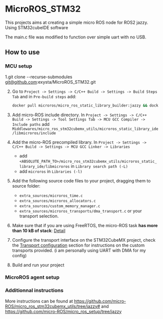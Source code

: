 # MicroROS_STM32
This projects aims at creating a simple micro ROS node for ROS2 jazzy. Using STM32cubeIDE software

The main.c file was modified to function over simple uart with no USB.

## How to use

### MCU setup
1.git clone --recurse-submodules git@github.com:exysta/MicroROS_STM32.git

2. Go to `Project -> Settings -> C/C++ Build -> Settings -> Build Steps Tab` and in `Pre-build steps` add:

   ```bash
   docker pull microros/micro_ros_static_library_builder:jazzy && docker run --rm -v ${workspace_loc:/${ProjName}}:/project --env MICROROS_LIBRARY_FOLDER=Middlewares/micro_ros_stm32cubemx_utils/microros_static_library_ide microros/micro_ros_static_library_builder:jazzy
   ```

3. Add micro-ROS include directory. In `Project -> Settings -> C/C++ Build -> Settings -> Tool Settings Tab -> MCU GCC Compiler -> Include paths` add `Middlewares/micro_ros_stm32cubemx_utils/microros_static_library_ide/libmicroros/include`
4. Add the micro-ROS precompiled library. In `Project -> Settings -> C/C++ Build -> Settings -> MCU GCC Linker -> Libraries`
      - add `<ABSOLUTE_PATH_TO>/micro_ros_stm32cubemx_utils/microros_static_library_ide/libmicroros` in `Library search path (-L)`
      - add `microros` in `Libraries (-l)`
5. Add the following source code files to your project, dragging them to source folder:
      - `extra_sources/microros_time.c`
      - `extra_sources/microros_allocators.c`
      - `extra_sources/custom_memory_manager.c`
      - `extra_sources/microros_transports/dma_transport.c` or your transport selection.
6. Make sure that if you are using FreeRTOS, the micro-ROS task **has more than 10 kB of stack**: [Detail](.images/Set_freertos_stack.jpg)
7. Configure the transport interface on the STM32CubeMX project, check the [Transport configuration](#Transport-configuration) section for instructions on the custom transports provided. (i am personally using UART with DMA for my config)
8. Build and run your project

### MicroROS agent setup

### Additionnal instructions
More instructions can  be found at https://github.com/micro-ROS/micro_ros_stm32cubemx_utils/tree/jazzy# and https://github.com/micro-ROS/micro_ros_setup/tree/jazzy

